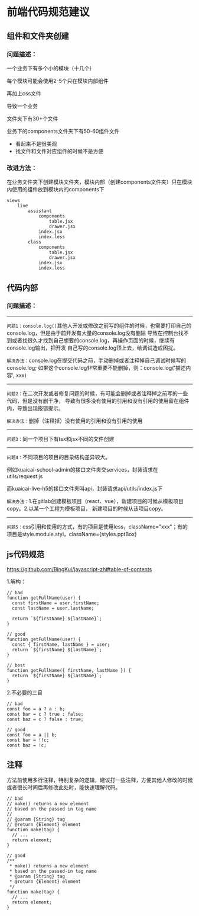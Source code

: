 # 前端代码规范建议

## 组件和文件夹创建
### 问题描述：

一个业务下有多个小的模块（十几个）

每个模块可能会使用2-5个只在模块内部组件

再加上css文件

导致一个业务

文件夹下有30+个文件

业务下的components文件夹下有50-60组件文件

- 看起来不是很美观
- 找文件和文件对应组件的时候不是方便

### 改进方法：

在业务文件夹下创建模块文件夹，模块内部（创建components文件夹）只在模块内使用的组件放到模块内的components下

```
views
    live
        assistant
            components
                table.jsx
                drawer.jsx
            index.jsx
            index.less
        class
            components
                table.jsx
                drawer.jsx
            index.jsx
            index.less
```

## 代码内部
### 问题描述：

----
`问题1：console.log()`其他人开发或修改之前写的组件的时候，也需要打印自己的console.log，但是由于前开发有大量的console.log没有删除
导致在控制台找不到或者找很久才找到自己想要的console.log，再操作页面的时候，继续有console.log输出，把开发
自己写的console.log顶上去，给调试造成困扰。

`解决办法：`console.log在提交代码之前，手动删掉或者注释掉自己调试时候写的console.log;
如果这个console.log非常重要不能删掉，则：console.log('描述内容', xxx)

----

`问题2：`在二次开发或者修复问题的时候，有可能会删掉或者注释掉之前写的一些代码，但是没有删干净，
导致有很多没有使用的引用和没有引用的使用留在组件内，导致出现报错提示。

`解决办法：`删掉（注释掉）没有使用的引用和没有引用的使用

----

`问题3：`同一个项目下有tsx和jsx不同的文件创建

----

`问题4：`不同项目的项目的目录结构差异较大。

例如kuaicai-school-admin的接口文件夹交services，封装请求在utils/request.js

而kuaicai-live-h5的接口文件夹叫api，封装请求api/utils/index.js下

`解决办法：`1.在gitlab创建模板项目（react、vue），新建项目的时候从模板项目copy。2.以某一个工程为模板项目，
新建项目的时候从该项目copy。

----

`问题5：`css引用和使用的方式，有的项目是使用less，className="xxx"；有的项目是style.module.styl，className={styles.pptBox}

## js代码规范
https://github.com/BingKui/javascript-zh#table-of-contents

1.解构：
```
// bad
function getFullName(user) {
  const firstName = user.firstName;
  const lastName = user.lastName;

  return `${firstName} ${lastName}`;
}

// good
function getFullName(user) {
  const { firstName, lastName } = user;
  return `${firstName} ${lastName}`;
}

// best
function getFullName({ firstName, lastName }) {
  return `${firstName} ${lastName}`;
}
```
2.不必要的三目
```
// bad
const foo = a ? a : b;
const bar = c ? true : false;
const baz = c ? false : true;

// good
const foo = a || b;
const bar = !!c;
const baz = !c;
```

## 注释
方法前使用多行注释，特别复杂的逻辑，建议打一些注释，方便其他人修改的时候或者很长时间后再修改此处时，能快速理解代码。

```
// bad
// make() returns a new element
// based on the passed in tag name
//
// @param {String} tag
// @return {Element} element
function make(tag) {
  // ...
  return element;
}

// good
/**
 * make() returns a new element
 * based on the passed-in tag name
 * @param {String} tag
 * @return {Element} element
 */
function make(tag) {
  // ...
  return element;
}
```

